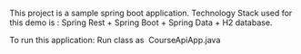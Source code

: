 This project is a sample spring boot application.
Technology Stack used for this demo is : Spring Rest + Spring Boot + Spring Data + H2 database.

To run this application: Run class as  CourseApiApp.java
